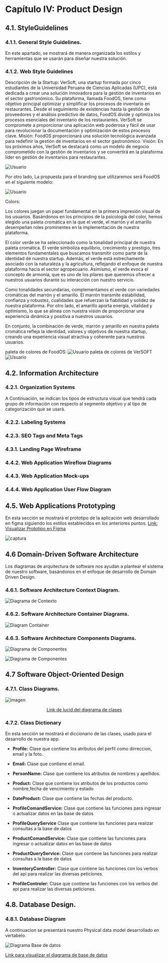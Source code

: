 # Capítulo IV: Product Design

## 4.1. StyleGuidelines

### 4.1.1. General Style Guidelines.

En este apartado, se mostrará de manera organizada los estilos y herramientas que se usarán para diseñar nuestra solución.

### 4.1.2. Web Style Guidelines

Descripción de la Startup:
VerSoft, una startup formada por cinco estudiantes de la Universidad Peruana de Ciencias Aplicadas (UPC), está dedicada a crear una solución innovadora para la gestión de inventarios en el sector gastronómico. Su plataforma, llamada FoodOS, tiene como objetivo principal optimizar y simplificar los procesos de inventario en restaurantes. Desde el seguimiento de existencias hasta la gestión de proveedores y el análisis predictivo de datos, FoodOS divide y optimiza los procesos esenciales del inventario de los restaurantes. VerSoft se compromete a proporcionar una aplicación web poderosa y fácil de usar para revolucionar la documentación y optimización de estos procesos clave.
Misión:
FoodOS proporcionará una solución tecnológica avanzada para redefinir la gestión de inventarios en el sector gastronómico.
Visión:
En los próximos años, VerSoft se destacará como un modelo de negocio comprometido con la gestión de inventarios y se convertirá en la plataforma líder en gestión de inventarios para restaurantes.

![Usuario](/Assets/Img/Chapter%20IV/VerSoftLogo.png)

Por otro lado, La propuesta para el branding que utilizaremos será FoodOS en el siguiente modelo: 

![Usuario](/Assets/Img/Chapter%20IV/FoodOSLogo.png)

Colors:

Los colores juegan un papel fundamental en la primera impresión visual de los usuarios. Basándonos en los principios de la psicología del color, hemos elegido una paleta cromática en la que el verde, el marrón y el amarillo desempeñan roles prominentes en la implementación de nuestra plataforma.

El color verde se ha seleccionado como la tonalidad principal de nuestra paleta cromática. El verde simboliza equilibrio, crecimiento y prestigio, tres elementos fundamentales que buscamos transmitir como parte de la identidad de nuestra startup. Además, el verde está estrechamente asociado con la naturaleza y la agricultura, reflejando el enfoque de nuestra plataforma hacia el sector agropecuario. Asimismo, el verde evoca el concepto de armonía, que es uno de los pilares que queremos ofrecer a nuestros usuarios durante su interacción con nuestro servicio.

Como tonalidades secundarias, complementamos el verde con variedades cromáticas del marrón y el amarillo. El marrón transmite estabilidad, confianza y robustez, cualidades que refuerzan la fiabilidad y solidez de nuestra plataforma. Por otro lado, el amarillo aporta energía, vitalidad y optimismo, lo que se alinea con nuestra visión de proporcionar una experiencia dinámica y positiva a nuestros usuarios.

En conjunto, la combinación de verde, marrón y amarillo en nuestra paleta cromática refleja la identidad, valores y objetivos de nuestra startup, creando una experiencia visual atractiva y coherente para nuestros usuarios.

paleta de colores de FoodOS:
![Usuario](/Assets/Img/Chapter%20IV/PaletadecoloresdeFoodOS.png)
paleta de colores de VerSOFT
![Usuario](/Assets/Img/Chapter%20IV/Paletadecoloresdeversfot.png)

## 4.2. Information Architecture

### 4.2.1. Organization Systems

A Continuación, se indican los tipos de estructura visual que tendrá cada grupo de información con respecto al segmento objetivo y al tipo de categorización que se usará.

### 4.2.2. Labeling Systems


### 4.2.3. SEO Tags and Meta Tags


### 4.3.1. Landing Page Wireframe

### 4.4.2. Web Application Wireflow Diagrams

### 4.4.3. Web Application Mock-ups

### 4.4.4. Web Application User Flow Diagram

## 4.5. Web Applications Prototyping
En esta sección se mostrará el prototipo de la aplicación web desarrollado en figma siguiendo los estilos establecidos en los anteriores puntos.
[Link: Visualizar Prototipo en Figma](https://www.figma.com/proto/9U0r61ZoDHjQf7Ck7zotUL/Prototype-TecHelp-APP?type=design&node-id=1-3234&t=HruT40GoBdMnazGq-1&scaling=min-zoom&page-id=0%3A1&starting-point-node-id=1%3A3234&show-proto-sidebar=1&mode=design )

![captura]()

## 4.6 Domain-Driven Software Architecture

Los diagramas de arquitectura de software nos ayudan a plantear el sistema de nuestro software, basándonos en el enfoque de desarrollo de Domain Driven Design.
### 4.6.1. Software Architecture Context Diagram.
![Diagrama de Contexto](/Assets/Img/Chapter%20IV/structurizr-SystemContext-001.png)

### 4.6.2. Software Architecture Container Diagrams.
![Diagram Container](/Assets/Img/Chapter%20IV/structurizr-Container-001.png)


### 4.6.3. Software Architecture Components Diagrams.
![Diagrama de Componentes](/Assets/Img/Chapter%20IV/structurizr-Componente.png)

![Diagrama de Componentes](/Assets/Img/Chapter%20IV/structurizr-WebApp.png)


## 4.7 Software Object-Oriented Design
### 4.7.1. Class Diagrams.

![imagen](/Assets/Img/Chapter%20IV/Blank%20diagram%20(5).png)
<center>

[Link de lucid del diagrama de clases](https://lucid.app/lucidchart/4ef87a5e-db0e-4cf2-b181-134d58fce7f4/edit?viewport_loc=-980%2C-723%2C5424%2C2574%2C0_0&invitationId=inv_fa3364c0-52d8-4abe-bd56-bd5a87f86986)

</center>

### 4.7.2. Class Dictionary
En esta sección se mostrará el diccionario de las clases, usado para el desarrollo de nuestra app.

* __Profile:__ Clase que contiene los atributos del perfil como dirreccion, email y la foto.
* __Email:__ Clase que contiene el email.
* __PersonName:__ Clase que contiene los atributos de nombres y apellidos.

* __Product:__ Clase que contiene  los atributos de los productos como nombre,fecha de vencimiento y estado
* __DateProduct:__ Clase que contiene las fechas del producto.

* __ProfileComandService:__ Clase que contiene las funciones para ingresar o actualizar datos en las base de datos
* __ProfileQueryService__ Clase que contiene las funciones para realizar consultas a la base de datos

* __ProductComandService:__ Clase que contiene las funciones para ingresar o actualizar datos en las base de datos
* __ProductQueryService:__ Clase que contiene las funciones para realizar consultas a la base de datos

* __InventoryController:__ Clase que contiene las funciones con los verbos del api para realizar las diversas peticiones.
* __ProfileControler:__ Clase que contiene las funciones con los verbos del api para realizar las diversas peticiones.


## 4.8. Database Design.
### 4.8.1. Database Diagram

A continuacion se presentará nuestro Physical data model desarrollado en vertabelo.

![Diagrama Base de datos](/Assets/Img/Chapter%20IV/foodOs-2024-04-09_23-52.png)

[Link para visualizar el diagrama de base de datos](https://my.vertabelo.com/doc/XvR35ZlxiJYY3qqEmS4yOWgxLK9KMufB)
